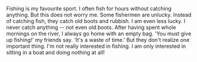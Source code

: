 Fishing is my favourite sport. I often fish for hours without catching anything. But this does not worry me. Some fishermen are unlucky. Instead of catching fish, they catch old boots and rubbish. I am even less lucky. I never catch anything -- not even old boots. After having spent whole mornings on the river, I always go home with an empty bag. 'You must give up fishing!' my friends say. 'It's a waste of time.' But they don't realize one important thing. I'm not really interested in fishing. I am only interested in sitting in a boat and doing nothing at all!



